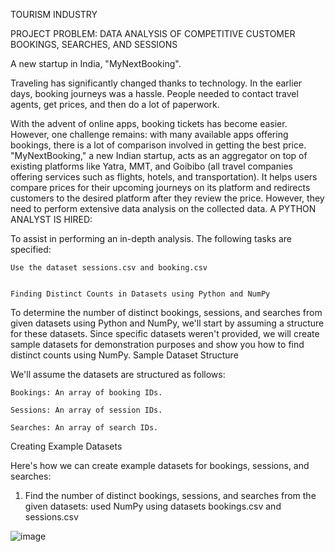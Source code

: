 TOURISM INDUSTRY

PROJECT PROBLEM: DATA ANALYSIS OF COMPETITIVE CUSTOMER BOOKINGS, SEARCHES, AND SESSIONS

A new startup in India, "MyNextBooking".

Traveling has significantly changed thanks to technology. In the earlier days, booking journeys was a hassle. People needed to contact travel agents, get prices, and then do a lot of paperwork.

With the advent of online apps, booking tickets has become easier. However, one challenge remains: with many available apps offering bookings, there is a lot of comparison involved in getting the best price. "MyNextBooking," a new Indian startup, acts as an aggregator on top of existing platforms like Yatra, MMT, and Goibibo (all travel companies offering services such as flights, hotels, and transportation). It helps users compare prices for their upcoming journeys on its platform and redirects customers to the desired platform after they review the price. However, they need to perform extensive data analysis on the collected data.
A PYTHON ANALYST IS HIRED:

To assist in performing an in-depth analysis. The following tasks are specified:

    Use the dataset sessions.csv and booking.csv 


    Finding Distinct Counts in Datasets using Python and NumPy

To determine the number of distinct bookings, sessions, and searches from given datasets using Python and NumPy, we'll start by assuming a structure for these datasets. Since specific datasets weren't provided, we will create sample datasets for demonstration purposes and show you how to find distinct counts using NumPy.
Sample Dataset Structure

We'll assume the datasets are structured as follows:

    Bookings: An array of booking IDs.

    Sessions: An array of session IDs.

    Searches: An array of search IDs.

Creating Example Datasets

Here's how we can create example datasets for bookings, sessions, and searches:

1. Find the number of distinct bookings, sessions, and searches from the given datasets: used NumPy using datasets bookings.csv and sessions.csv 


![image](https://github.com/user-attachments/assets/5f2f14d1-1aa5-460c-b57b-ab9f8b18929e)
